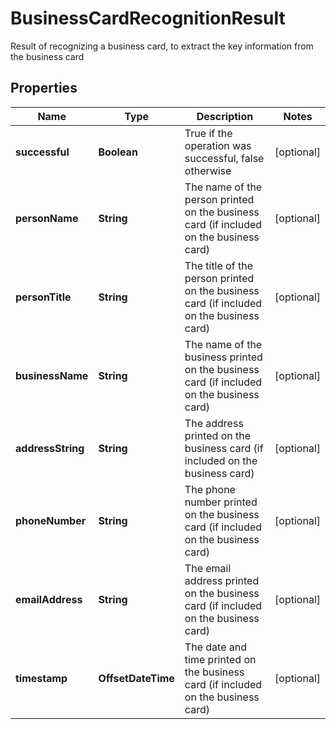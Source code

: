 

# BusinessCardRecognitionResult

Result of recognizing a business card, to extract the key information from the business card

## Properties

| Name | Type | Description | Notes |
|------------ | ------------- | ------------- | -------------|
|**successful** | **Boolean** | True if the operation was successful, false otherwise |  [optional] |
|**personName** | **String** | The name of the person printed on the business card (if included on the business card) |  [optional] |
|**personTitle** | **String** | The title of the person printed on the business card (if included on the business card) |  [optional] |
|**businessName** | **String** | The name of the business printed on the business card (if included on the business card) |  [optional] |
|**addressString** | **String** | The address printed on the business card (if included on the business card) |  [optional] |
|**phoneNumber** | **String** | The phone number printed on the business card (if included on the business card) |  [optional] |
|**emailAddress** | **String** | The email address printed on the business card (if included on the business card) |  [optional] |
|**timestamp** | **OffsetDateTime** | The date and time printed on the business card (if included on the business card) |  [optional] |



